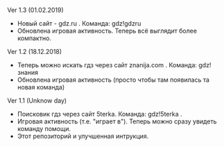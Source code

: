 Ver 1.3 (01.02.2019)
- Новый сайт - gdz.ru . Команда: gdz!gdzru
- Обновлена игровая активность. Теперь всё выглядит более компактно.


Ver 1.2 (18.12.2018)
- Теперь можно искать гдз через сайт znanija.com . Команда: gdz!знания
- Обновлена игровая активность (просто чтобы там появилась та новая команда)


Ver 1.1 (Unknow day)
- Поисковик гдз через сайт 5terka. Команда: gdz!5terka .
- Игровая активность (т.е. "играет в"). Теперь можно сразу увидеть команду помощи.
- Этот репозиторий и улучшенная интрукция.
